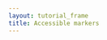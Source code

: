 ```yaml
---
layout: tutorial_frame
title: Accessible markers
---
```


<script type="module">
	import L, {Map, TileLayer, Marker, Icon} from 'leaflet';

	const map = new Map('map').setView([50.4501, 30.5234], 4);

	const tiles = new TileLayer('https://tile.openstreetmap.org/{z}/{x}/{y}.png', {
		maxZoom: 19,
		attribution: '&copy; <a href="http://www.openstreetmap.org/copyright">OpenStreetMap</a>'
	}).addTo(map);

	const marker = new Marker([50.4501, 30.5234], {alt: 'Kyiv'}).addTo(map)
		.bindPopup('Kyiv, Ukraine is the birthplace of Leaflet!');

	globalThis.L = L; // only for debugging in the developer console
	globalThis.map = map; // only for debugging in the developer console
</script>
